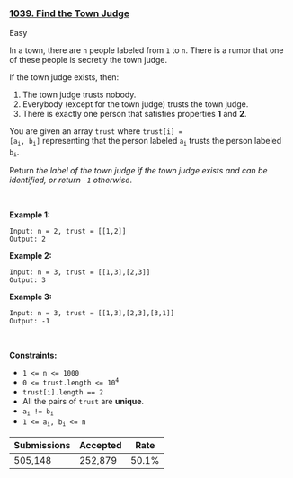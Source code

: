 ### [1039. Find the Town Judge](https://leetcode.com/problems/find-the-town-judge/)

Easy

In a town, there are `` n `` people labeled from `` 1 `` to `` n ``. There is a rumor that one of these people is secretly the town judge.

If the town judge exists, then:

1.   The town judge trusts nobody.
2.   Everybody (except for the town judge) trusts the town judge.
3.   There is exactly one person that satisfies properties __1__ and __2__.

You are given an array `` trust `` where <code>trust[i] = [a<sub>i</sub>, b<sub>i</sub>]</code> representing that the person labeled <code>a<sub>i</sub></code> trusts the person labeled <code>b<sub>i</sub></code>.

Return _the label of the town judge if the town judge exists and can be identified, or return _`` -1 ``_ otherwise_.

 

__Example 1:__

```
Input: n = 2, trust = [[1,2]]
Output: 2
```

__Example 2:__

```
Input: n = 3, trust = [[1,3],[2,3]]
Output: 3
```

__Example 3:__

```
Input: n = 3, trust = [[1,3],[2,3],[3,1]]
Output: -1
```

 

__Constraints:__

*   `` 1 <= n <= 1000 ``
*   <code>0 <= trust.length <= 10<sup>4</sup></code>
*   `` trust[i].length == 2 ``
*   All the pairs of `` trust `` are __unique__.
*   <code>a<sub>i</sub> != b<sub>i</sub></code>
*   <code>1 <= a<sub>i</sub>, b<sub>i</sub> <= n</code>

| Submissions    | Accepted     | Rate   |
| -------------- | ------------ | ------ |
| 505,148 | 252,879 | 50.1% |
